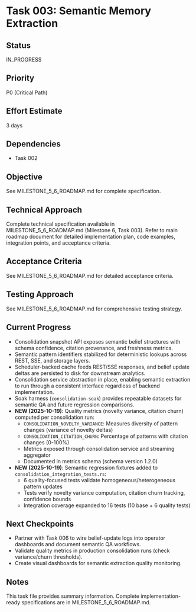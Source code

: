 # Task 003: Semantic Memory Extraction

## Status
IN_PROGRESS

## Priority
P0 (Critical Path)

## Effort Estimate
3 days

## Dependencies
- Task 002

## Objective
See MILESTONE_5_6_ROADMAP.md for complete specification.

## Technical Approach
Complete technical specification available in MILESTONE_5_6_ROADMAP.md (Milestone 6, Task 003).
Refer to main roadmap document for detailed implementation plan, code examples, integration points, and acceptance criteria.

## Acceptance Criteria
See MILESTONE_5_6_ROADMAP.md for detailed acceptance criteria.

## Testing Approach
See MILESTONE_5_6_ROADMAP.md for comprehensive testing strategy.

## Current Progress
- Consolidation snapshot API exposes semantic belief structures with schema confidence, citation provenance, and freshness metrics.
- Semantic pattern identifiers stabilized for deterministic lookups across REST, SSE, and storage layers.
- Scheduler-backed cache feeds REST/SSE responses, and belief update deltas are persisted to disk for downstream analytics.
- Consolidation service abstraction in place, enabling semantic extraction to run through a consistent interface regardless of backend implementation.
- Soak harness (`consolidation-soak`) provides repeatable datasets for semantic QA and future regression comparisons.
- **NEW (2025-10-19)**: Quality metrics (novelty variance, citation churn) computed per consolidation run:
  - `CONSOLIDATION_NOVELTY_VARIANCE`: Measures diversity of pattern changes (variance of novelty deltas)
  - `CONSOLIDATION_CITATION_CHURN`: Percentage of patterns with citation changes (0-100%)
  - Metrics exposed through consolidation service and streaming aggregator
  - Documented in metrics schema (schema version 1.2.0)
- **NEW (2025-10-19)**: Semantic regression fixtures added to `consolidation_integration_tests.rs`:
  - 6 quality-focused tests validate homogeneous/heterogeneous pattern updates
  - Tests verify novelty variance computation, citation churn tracking, confidence bounds
  - Integration coverage expanded to 16 tests (10 base + 6 quality tests)

## Next Checkpoints
- Partner with Task 006 to wire belief-update logs into operator dashboards and document semantic QA workflows.
- Validate quality metrics in production consolidation runs (check variance/churn thresholds).
- Create visual dashboards for semantic extraction quality monitoring.

## Notes
This task file provides summary information. Complete implementation-ready specifications are in MILESTONE_5_6_ROADMAP.md.
